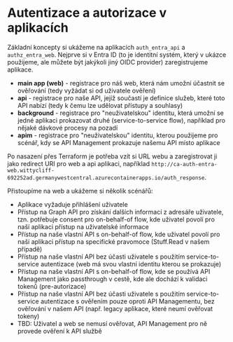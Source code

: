 # Autentizace a autorizace v aplikacích
Základní koncepty si ukážeme na aplikacích `auth_entra_api` a `authz_entra_web`. Nejprve si v Entra ID (to je identitní systém, který v ukázce použijeme, ale můžete být jakýkoli jiný OIDC provider) zaregistrujeme aplikace. 

- **main app (web)** - registrace pro náš web, která nám umožní účastnit se ověřování (tedy vyžádat si od uživatele ověření)
- **api** - registrace pro naše API, jejíž součastí je definice služeb, které toto API nabízí (tedy k čemu lze udělovat přístupy a souhlasy)
- **background** - registrace pro "neuživatelskou" identitu, která umožní se jedné aplikaci prokazovat druhé (service-to-service flow), například pro nějaké dávkové procesy na pozadí
- **apim** - registrace pro "neuživatelskou" identitu, kterou použijeme pro scénář, kdy se API Management prokazuje našemu API místo aplikace

Po nasazení přes Terraform je potřeba vzít si URL webu a zaregistrovat ji jako redirect URI pro web a api aplikaci, například `http://ca-auth-entra-web.wittycliff-692252ad.germanywestcentral.azurecontainerapps.io/auth_response`.

Přistoupíme na web a ukážeme si několik scénářů:
- Aplikace vyžaduje přihlášení uživatele
- Přístup na Graph API pro získání dalších informací z adresáře uživatele, tzn. potřebuje consent pro on-behalf-of flow, kde uživatel povolí pro naší aplikaci přístup na uživatelské informace
- Přístup na naše vlastní API s on-behalf-of flow, kde uživatel povolí pro naší aplikaci přístup na specifické pravomoce (Stuff.Read v našem případě)
- Přístup na naše vlastní API bez účasti uživatele s použitím service-to-service autentizace (web má svou vlastní identitu kterou se prokazuje)
- Přístup na naše vlastní API s on-behalf-of flow, kde se používá API Management jako passthrough v cestě, kde ale dochází k validaci tokenů (pre-autorizace)
- Přístup na naše vlastní API bez účasti uživatele s použitím service-to-service autentizace s ověřením pouze oproti API Managementu, bez ověřování v našem API (např. legacy aplikace, které neumí ověřovat tokeny)
- TBD: Uživatel a web se nemusí ověřovat, API Management pro ně provede ověření k API službě